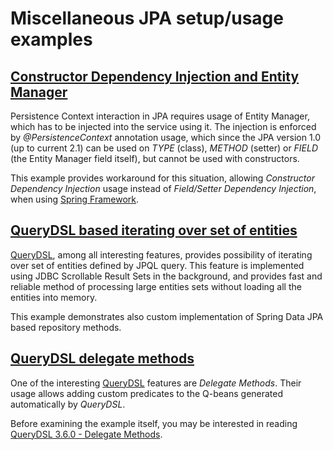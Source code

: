 # Miscellaneous JPA setup/usage examples

## [Constructor Dependency Injection and Entity Manager](constructor-di)

Persistence Context interaction in JPA requires usage of Entity Manager, which has to be injected
into the service using it. The injection is enforced by *@PersistenceContext* annotation usage, which since
the JPA version 1.0 (up to current 2.1) can be used on *TYPE* (class), *METHOD* (setter)
or *FIELD* (the Entity Manager field itself), but cannot be used with constructors.

This example provides workaround for this situation, allowing *Constructor Dependency Injection* usage
instead of *Field/Setter Dependency Injection*, when using [Spring Framework](http://projects.spring.io/spring-framework/).

## [QueryDSL based iterating over set of entities](querydsl-iterate)

[QueryDSL](http://www.querydsl.com/), among all interesting features, provides possibility of iterating over set
 of entities defined by JPQL query. This feature is implemented using JDBC Scrollable Result Sets in the background,
 and provides fast and reliable method of processing large entities sets without loading all the entities into memory.

This example demonstrates also custom implementation of Spring Data JPA based repository methods.

## [QueryDSL delegate methods](querydsl-delegate-methods)

One of the interesting [QueryDSL](http://www.querydsl.com/) features are _Delegate Methods_. Their usage allows adding
custom predicates to the Q-beans generated automatically by _QueryDSL_.

Before examining the example itself, you may be interested in reading [QueryDSL 3.6.0 - Delegate Methods](http://www.querydsl.com/static/querydsl/3.6.0/reference/html/ch03s03.html#d0e2357).
